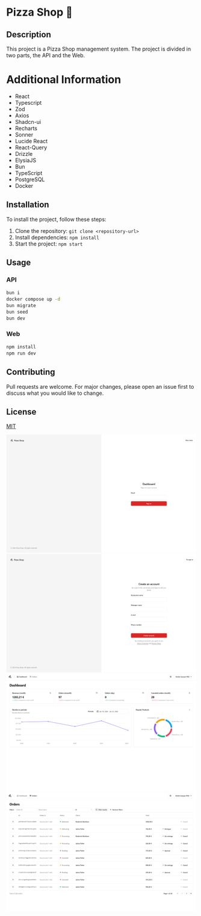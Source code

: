 # Pizza Shop :pizza:

## Description
This project is a Pizza Shop management system.
The project is divided in two parts, the API and the Web.
 
# Additional Information
- React
- Typescript
- Zod
- Axios
- Shadcn-ui
- Recharts
- Sonner
- Lucide React
- React-Query
- Drizzle
- ElysiaJS
- Bun
- TypeScript
- PostgreSQL
- Docker


## Installation
To install the project, follow these steps:
1. Clone the repository: `git clone <repository-url>`
2. Install dependencies: `npm install`
3. Start the project: `npm start`

## Usage
### API
```sh
bun i
docker compose up -d
bun migrate
bun seed
bun dev
```

### Web
```sh
npm install
npm run dev
```

## Contributing
Pull requests are welcome. For major changes, please open an issue first to discuss what you would like to change.

## License
[MIT](https://choosealicense.com/licenses/mit/)

![Screen_1](https://github.com/fsmaiorano/pizzashop/blob/master/github/signin.png)
![Screen_2](https://github.com/fsmaiorano/pizzashop/blob/master/github/signup.png)
![Screen_3](https://github.com/fsmaiorano/pizzashop/blob/master/github/dashboard.png)
![Screen_3](https://github.com/fsmaiorano/pizzashop/blob/master/github/orders.png)